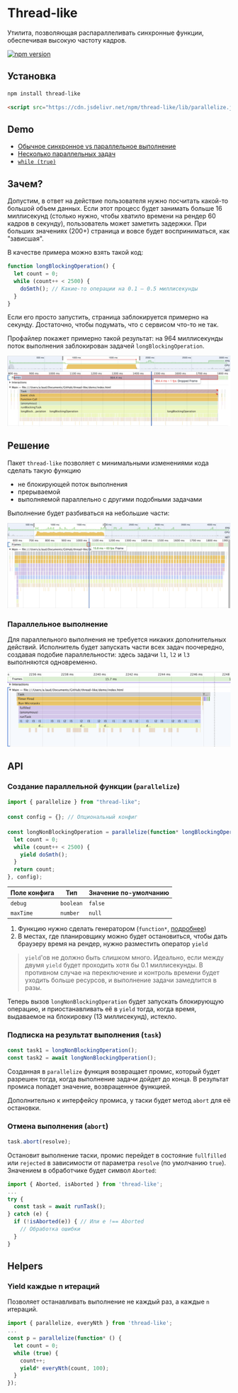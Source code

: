 # Thread-like

Утилита, позволяющая распараллеливать синхронные функции, обеспечивая высокую частоту кадров.

[![npm version](https://badge.fury.io/js/thread-like.svg)](https://badge.fury.io/js/thread-like)

## Установка

```bash
npm install thread-like
```

```html
<script src="https://cdn.jsdelivr.net/npm/thread-like/lib/parallelize.js"></script>
```

## Demo

- [Обычное синхронное vs параллельное выполнение](http://htmlpreview.github.io/?https://github.com/kshshe/thread-like/blob/master/demo/index.html)
- [Несколько параллельных задач](http://htmlpreview.github.io/?https://github.com/kshshe/thread-like/blob/master/demo/multi.html)
- [`while (true)`](http://htmlpreview.github.io/?https://github.com/kshshe/thread-like/blob/master/demo/infinite.html)

## Зачем?

Допустим, в ответ на действие пользователя нужно посчитать какой-то большой объем данных. Если этот процесс будет занимать больше 16 миллисекунд (столько нужно, чтобы хватило времени на рендер 60 кадров в секунду), пользователь может заметить задержки. При больших значениях (200+) страница и вовсе будет восприниматься, как "зависшая".

В качестве примера можно взять такой код:

```javascript
function longBlockingOperation() {
  let count = 0;
  while (count++ < 2500) {
    doSmth(); // Какие-то операции на 0.1 – 0.5 миллисекунды
  }
}
```

Если его просто запустить, страница заблокируется примерно на секунду. Достаточно, чтобы подумать, что с сервисом что-то не так.

Профайлер покажет примерно такой результат: на 964 миллисекунды поток выполнения заблокирован задачей `longBlockingOperation`.

![Профайлер при синхронном выполнении задачи](./images/sync.png)

## Решение

Пакет `thread-like` позволяет с минимальными изменениями кода сделать такую функцию

- не блокирующей поток выполнения
- прерываемой
- выполняемой параллельно с другими подобными задачами

Выполнение будет разбиваться на небольшие части:

![](./images/parallel.png)

### Параллельное выполнение

Для параллельного выполнения не требуется никаких дополнительных действий. Исполнитель будет запускать части всех задач поочередно, создавая подобие параллельности: здесь задачи `l1`, `l2` и `l3` выполняются одновременно.

![](./images/multi.png)

## API

### Создание параллельной функции (`parallelize`)

```javascript
import { parallelize } from "thread-like";

const config = {}; // Опциональный конфиг

const longNonBlockingOperation = parallelize(function* longBlockingOperation() {
  let count = 0;
  while (count++ < 2500) {
    yield doSmth();
  }
  return count;
}, config);
```

| Поле конфига | Тип       | Значение по-умолчанию |
| ------------ | --------- | --------------------- |
| `debug`      | `boolean` | `false`               |
| `maxTime`    | `number`  | `null`                |

1. Функцию нужно сделать генератором (`function*`, [подробнее](https://developer.mozilla.org/ru/docs/Web/JavaScript/Reference/Statements/function*))
2. В местах, где планировщику можно будет остановиться, чтобы дать браузеру время на рендер, нужно разместить оператор `yield`

> `yield`'ов не должно быть слишком много. Идеально, если между двумя `yield` будет проходить хотя бы 0.1 миллисекунды. В противном случае на переключение и контроль времени будет уходить больше ресурсов, и выполнение задачи замедлится в разы.

Теперь вызов `longNonBlockingOperation` будет запускать блокирующую операцию, и приостанавливать её в `yield` тогда, когда время, выдаваемое на блокировку (13 миллисекунд), истекло.

### Подписка на результат выполнения (`task`)

```javascript
const task1 = longNonBlockingOperation();
const task2 = await longNonBlockingOperation();
```

Созданная в `parallelize` функция возвращает промис, который будет разрешен тогда, когда выполнение задачи дойдет до конца. В результат промиса попадет значение, возвращенное функцией.

Дополнительно к интерфейсу промиса, у таски будет метод `abort` для её остановки.

### Отмена выполнения (`abort`)

```javascript
task.abort(resolve);
```

Остановит выполнение таски, промис перейдет в состояние `fullfilled` или `rejected` в зависимости от параметра `resolve` (по умолчанию `true`). Значением в обработчике будет символ `Aborted`:

```javascript
import { Aborted, isAborted } from 'thread-like';
...
try {
  const task = await runTask();
} catch (e) {
  if (!isAborted(e)) { // Или e !== Aborted
    // Обработка ошибки
  }
}
```

## Helpers

### Yield каждые n итераций

Позволяет останавливать выполнение не каждый раз, а каждые `n` итераций.

```javascript
import { parallelize, everyNth } from 'thread-like';
...
const p = parallelize(function* () {
  let count = 0;
  while (true) {
    count++;
    yield* everyNth(count, 100);
  }
});
```
